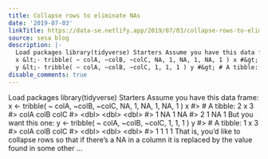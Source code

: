 ```yaml
---
title: Collapse rows to eliminate NAs
date: '2019-07-03'
linkTitle: https://data-se.netlify.app/2019/07/03/collapse-rows-to-eliminate-nas/
source: sesa blog
description: |-
  Load packages library(tidyverse) Starters Assume you have this data frame:
  x &lt;- tribble( ~ colA, ~colB, ~colC, NA, 1, NA, 1, NA, 1 ) x #&gt; # A tibble: 2 x 3 #&gt; colA colB colC #&gt; &lt;dbl&gt; &lt;dbl&gt; &lt;dbl&gt; #&gt; 1 NA 1 NA #&gt; 2 1 NA 1 But you want this one:
  y &lt;- tribble( ~ colA, ~colB, ~colC, 1, 1, 1 ) y #&gt; # A tibble: 1 x 3 #&gt; colA colB colC #&gt; &lt;dbl&gt; &lt;dbl&gt; &lt;dbl&gt; #&gt; 1 1 1 1 That is, you’d like to collapse rows so that if there’s a NA in a column it is replaced by the value found in some other ...
disable_comments: true
---
```

Load packages library(tidyverse) Starters Assume you have this data frame:
x &lt;- tribble( ~ colA, ~colB, ~colC, NA, 1, NA, 1, NA, 1 ) x #&gt; # A tibble: 2 x 3 #&gt; colA colB colC #&gt; &lt;dbl&gt; &lt;dbl&gt; &lt;dbl&gt; #&gt; 1 NA 1 NA #&gt; 2 1 NA 1 But you want this one:
y &lt;- tribble( ~ colA, ~colB, ~colC, 1, 1, 1 ) y #&gt; # A tibble: 1 x 3 #&gt; colA colB colC #&gt; &lt;dbl&gt; &lt;dbl&gt; &lt;dbl&gt; #&gt; 1 1 1 1 That is, you’d like to collapse rows so that if there’s a NA in a column it is replaced by the value found in some other ...
